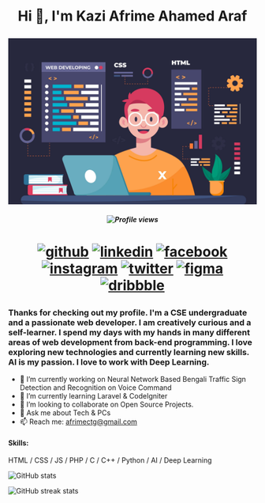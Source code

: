 

# <p align='center'>Hi 👋, I'm Kazi Afrime Ahamed Araf  </p>
![alt text](https://github.com/afrimearaf/afrimearaf/blob/main/developer.jpg "Logo Title Text 1")
##### <p align='center'>![Profile views](https://gpvc.arturio.dev/afrimearaf)   </p>
# <p align='center'> [<img src='https://cdn.jsdelivr.net/npm/simple-icons@3.0.1/icons/github.svg' alt='github' height='25'>](https://github.com/afrimearaf)  [<img src='https://cdn.jsdelivr.net/npm/simple-icons@3.0.1/icons/linkedin.svg' alt='linkedin' height='25'>](https://www.linkedin.com/in/afrimearaf/)  [<img src='https://cdn.jsdelivr.net/npm/simple-icons@3.0.1/icons/facebook.svg' alt='facebook' height='25' color='#3b5998'>](https://www.facebook.com/afrime.araf)  [<img src='https://cdn.jsdelivr.net/npm/simple-icons@3.0.1/icons/instagram.svg' alt='instagram' height='25'>](https://www.instagram.com/afrimearaf/)  [<img src='https://cdn.jsdelivr.net/npm/simple-icons@3.0.1/icons/twitter.svg' alt='twitter' height='25'>](https://twitter.com/kazi_afrime)  [<img src='https://cdn.jsdelivr.net/npm/simple-icons@3.0.1/icons/figma.svg' alt='figma' height='25'>](https://www.figma.com/@afrimearaf)  [<img src='https://cdn.jsdelivr.net/npm/simple-icons@3.0.1/icons/dribbble.svg' alt='dribbble' height='25'>](https://dribbble.com/AfrimeAraf)   </p>
### <p >Thanks for checking out my profile. I'm a CSE undergraduate and a passionate web developer. I am creatively curious and a self-learner. I spend my days with my hands in many different areas of web development from back-end programming. I love exploring new technologies and currently learning new skills. AI is my passion. I love to work with Deep Learning.</p>

- 🔭 I’m currently working on  Neural Network Based Bengali Traffic Sign Detection and Recognition on Voice Command
- 🌱 I’m currently learning Laravel & CodeIgniter 
- 👯 I’m looking to collaborate on Open Source Projects.
- 💬 Ask me about Tech & PCs
- 📫 Reach me: [afrimectg@gmail.com](https://afrimectg@gmail.com)

#### Skills:
HTML / CSS / JS / PHP / C / C++ / Python / AI / Deep Learning

![GitHub stats](https://github-readme-stats.vercel.app/api?username=afrimearaf&show_icons=true)  

![GitHub streak stats](https://github-readme-streak-stats.herokuapp.com/?user=afrimearaf)  
